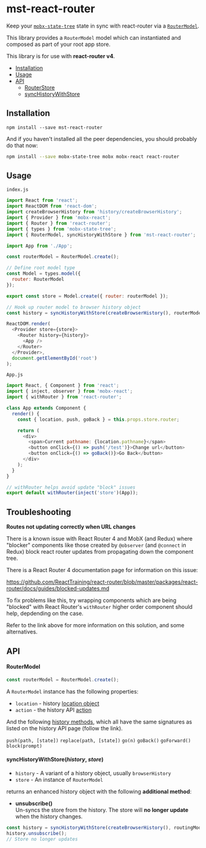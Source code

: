 # mst-react-router

Keep your [`mobx-state-tree`](https://github.com/mobxjs/mobx-state-tree) state in sync with react-router via a [`RouterModel`](#RouterModel).

This library provides a `RouterModel` model which can instantiated and composed as part of your root app store.

This library is for use with **react-router v4**.

- [Installation](#installation)
- [Usage](#usage)
- [API](#api)
  - [RouterStore](#routerstore)
  - [syncHistoryWithStore](#synchistorywithstorehistory-store)


## Installation

```
npm install --save mst-react-router
```

And if you haven't installed all the peer dependencies, you should probably do that now:

```bash
npm install --save mobx-state-tree mobx mobx-react react-router
```

## Usage

`index.js`
```js
import React from 'react';
import ReactDOM from 'react-dom';
import createBrowserHistory from 'history/createBrowserHistory';
import { Provider } from 'mobx-react';
import { Router } from 'react-router';
import { types } from 'mobx-state-tree';
import { RouterModel, syncHistoryWithStore } from 'mst-react-router';

import App from './App';

const routerModel = RouterModel.create();

// Define root model type
const Model = types.model({
  router: RouterModel
});

export const store = Model.create({ router: routerModel });

// Hook up router model to browser history object
const history = syncHistoryWithStore(createBrowserHistory(), routerModel);

ReactDOM.render(
  <Provider store={store}>
    <Router history={history}>
      <App />
    </Router>
  </Provider>,
  document.getElementById('root')
);
```

`App.js`
```js
import React, { Component } from 'react';
import { inject, observer } from 'mobx-react';
import { withRouter } from 'react-router';

class App extends Component {
  render() {
    const { location, push, goBack } = this.props.store.router;

    return (
      <div>
        <span>Current pathname: {location.pathname}</span>
        <button onClick={() => push('/test')}>Change url</button>
        <button onClick={() => goBack()}>Go Back</button>
      </div>
    );
  }
}

// withRouter helps avoid update "block" issues
export default withRouter(inject('store')(App));
```

## Troubleshooting

**Routes not updating correctly when URL changes**

There is a known issue with React Router 4 and MobX (and Redux) where "blocker" components like those
created by `@observer` (and `@connect` in Redux) block react router updates from propagating down the
component tree.

There is a React Router 4 documentation page for information on this issue:

https://github.com/ReactTraining/react-router/blob/master/packages/react-router/docs/guides/blocked-updates.md

To fix problems like this, try wrapping components which are being "blocked" with React Router's `withRouter` higher
order component should help, depdending on the case.

Refer to the link above for more information on this solution, and some alternatives.


## API

#### RouterModel

```js
const routerModel = RouterModel.create();
```

A `RouterModel` instance has the following properties:

- `location` - history [location object](https://github.com/mjackson/history#listening)
- `action` - the history API [action]()

And the following [history methods](https://github.com/mjackson/history#navigation), which all have the same signatures as listed on the history API page (follow the link).

`push(path, [state])`
`replace(path, [state])`
`go(n)`
`goBack()`
`goForward()`
`block(prompt)`

#### syncHistoryWithStore(*history*, *store*)

- `history` - A variant of a history object, usually `browserHistory`
- `store` - An instance of `RouterModel`

returns an enhanced history object with the following **additional method**:

- **unsubscribe()**  
Un-syncs the store from the history. The store will **no longer update** when the history changes.

```js
const history = syncHistoryWithStore(createBrowserHistory(), routingModel);
history.unsubscribe();
// Store no longer updates
```
